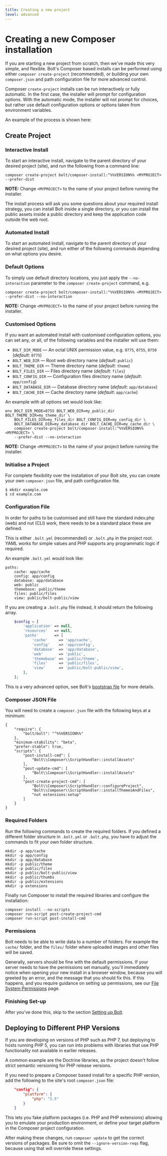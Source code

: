 ```yaml
---
title: Creating a new project
level: advanced
---
```

Creating a new Composer installation
====================================

If you are starting a new project from scratch, then we've made this very
simple, and flexible. Bolt's Composer based installs can be performed using
either `composer create-project` (recommended), or building your own
`composer.json` and path configuration file for more advanced control.

Composer `create-project` installs can be run interactively or fully automatic.
In the first case, the installer will prompt for configuration options. With
the automatic mode, the installer will not prompt for choices, but rather use
default configuration options or options taken from environment variables.

An example of the process is shown here:

<script type="text/javascript" src="https://asciinema.org/a/129088.js" id="asciicast-129088" async></script>


Create Project
--------------

### Interactive Install

To start an interactive install, navigate to the parent directory of your
desired project (site), and run the following from a command line:

```
composer create-project bolt/composer-install:^%%VERSION%% <MYPROJECT> --prefer-dist
```

**NOTE:** Change `<MYPROJECT>` to the name of your project before running the
installer.

The install process will ask you some questions about your required install
strategy, you can install Bolt inside a single directory, or you can install the
public assets inside a public directory and keep the application code outside
the web root.


### Automated Install

To start an automated install, navigate to the parent directory of your desired
project (site), and run either of the following commands depending on what
options you desire.


### Default Options

To simply use default directory locations, you just apply the `--no-interaction`
parameter to the `composer create-project` command, e.g.

```
composer create-project bolt/composer-install:^%%VERSION%% <MYPROJECT> --prefer-dist --no-interaction
```

**NOTE:** Change `<MYPROJECT>` to the name of your project before running the installer.


### Customised Options

If you want an automated install with customised configuration options, you can
set any, or all, of the following variables and the installer will use them:

  * `BOLT_DIR_MODE` — An octal UNIX permission value, e.g. `0775`, `0755`, `0750` (*default*: `0775`)
  * `BOLT_WEB_DIR` — Root web directory name (*default*:  `public`)
  * `BOLT_THEME_DIR` — Theme directory name (*default*: `theme`)
  * `BOLT_FILES_DIR` — Files directory name (*default*: `files`)
  * `BOLT_CONFIG_DIR` — Configuration files directory name (*default*: `app/config`)
  * `BOLT_DATABASE_DIR` — Database directory name (*default*: `app/database`)
  * `BOLT_CACHE_DIR` — Cache directory name (*default*: `app/cache`)

An example with all options set would look like:
```
env BOLT_DIR_MODE=0755 BOLT_WEB_DIR=my_public_dir BOLT_THEME_DIR=my_theme_dir \
    BOLT_FILES_DIR=my_files_dir BOLT_CONFIG_DIR=my_config_dir \
    BOLT_DATABASE_DIR=my_database_dir BOLT_CACHE_DIR=my_cache_dir \
    composer create-project bolt/composer-install:^%%VERSION%% <MYPROJECT> \
    --prefer-dist --no-interaction
```

**NOTE:** Change `<MYPROJECT>` to the name of your project before running the installer.


### Initialise a Project

For complete flexibility over the installation of your Bolt site, you can create
your own `composer.json` file, and path configuration file.

```
$ mkdir example.com
$ cd example.com
```


### Configuration File

In order for paths to be customised and still have the standard index.php (web)
and nut (CLI) work, there needs to be a standard place these are defined.

This is either `.bolt.yml` (recommended) or `.bolt.php` in the project root.
YAML works for simple values and PHP supports any programmatic logic if
required.

An example `.bolt.yml` would look like:

```
paths:
    cache: app/cache
    config: app/config
    database: app/database
    web: public
    themebase: public/theme
    files: public/files
    view: public/bolt-public/view
```

If you are creating a `.bolt.php` file instead, it should return the following
array.

```php
    $config = [
        'application' => null,
        'resources'   => null,
        'paths'       => [
            'cache'     => 'app/cache',
            'config'    => 'app/config',
            'database'  => 'app/database',
            'web'       => 'public',
            'themebase' => 'public/theme',
            'files'     => 'public/files',
            'view'      => 'public/bolt-public/view',
        ],
    ];
```

This is a very advanced option, see Bolt's [bootstrap file][bs]
for more details.


### Composer JSON File

You will need to create a `composer.json` file with the following keys at a
minimum:

```
{
    "require": {
        "bolt/bolt": "^%%VERSION%%"
    },
    "minimum-stability": "beta",
    "prefer-stable": true,
    "scripts": {
        "post-install-cmd": [
            "Bolt\\Composer\\ScriptHandler::installAssets"
        ],
        "post-update-cmd": [
            "Bolt\\Composer\\ScriptHandler::installAssets"
        ],
        "post-create-project-cmd": [
            "Bolt\\Composer\\ScriptHandler::configureProject",
            "Bolt\\Composer\\ScriptHandler::installThemesAndFiles",
            "nut extensions:setup"
        ]
    }
}
```


### Required Folders

Run the following commands to create the required folders. If you defined a
different folder structure in `.bolt.yml` or `.bolt.php`, you have to adjust the
commands to fit your own folder structure.

```
mkdir -p app/cache
mkdir -p app/config
mkdir -p app/database
mkdir -p public/theme
mkdir -p public/files
mkdir -p public/bolt-public/view
mkdir -p public/thumbs
mkdir -p public/extensions
mkdir -p extensions
```

Finally run Composer to install the required libraries and configure the
installation:

```
composer install --no-scripts
composer run-script post-create-project-cmd
composer run-script post-install-cmd
```


### Permissions

Bolt needs to be able to write data to a number of folders. For example the
`cache/` folder, and the `files/` folder where uploaded images and other files
will be saved.

Generally, servers should be fine with the default permissions.
If your server needs to have the permissions set manually, you'll immediately
notice when opening your new install in a browser window, because you will
greeted by an error, and the message that you should fix this. If this happens,
and you require guidance on setting up permissions, see our
[File System Permissions](../permissions) page.

### Finishing Set-up

After you've done this, skip to the section [Setting up Bolt][config].


Deploying to Different PHP Versions
-----------------------------------

If you are developing on versions of PHP such as PHP 7, but deploying to hosts
running PHP 5, you can run into problems with libraries that use PHP
functionality not available in earlier releases.

A common example are the Doctrine libraries, as the project doesn't follow
strict semantic versioning for PHP release versions.

If you need to prepare a Composer based install for a specific PHP version, add
the following to the site's root `composer.json` file:

```json
    "config": {
        "platform": {
            "php": "5.5"
        }
    }
```

This lets you fake platform packages (i.e. PHP and PHP extensions) allowing you
to emulate your production environment, or define your target platform in the
Composer project configuration.

After making these changes, run `composer update` to get the correct versions of 
packages. Be sure to omit the `--ignore-version-reqs` flag, because using that 
will override these settings. 

[bs]: https://github.com/bolt/bolt/blob/master/app/bootstrap.php
[config]: ../../configuration/introduction

